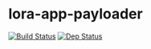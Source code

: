 # lora-app-payloader

[![Build Status](https://travis-ci.org/tkiraly/lora-app-payloader.svg?branch=master)](https://travis-ci.org/tkiraly/lora-app-payloader)
[![Dep Status](https://david-dm.org/tkiraly/lora-app-payloader.svg)](https://david-dm.org/tkiraly/lora-app-payloader)
